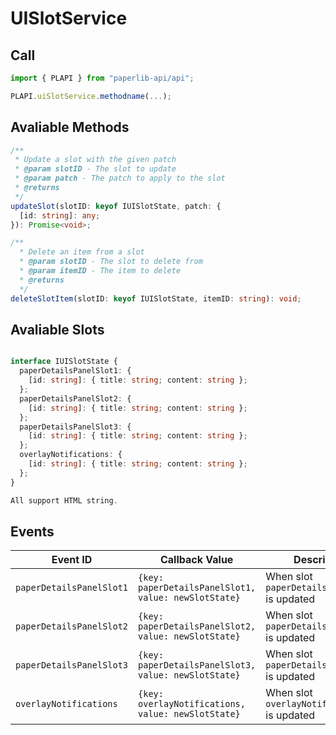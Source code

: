 # UISlotService

## Call

```typescript
import { PLAPI } from "paperlib-api/api";

PLAPI.uiSlotService.methodname(...);
```

## Avaliable Methods

```typescript
/**
 * Update a slot with the given patch
 * @param slotID - The slot to update
 * @param patch - The patch to apply to the slot
 * @returns
 */
updateSlot(slotID: keyof IUISlotState, patch: {
  [id: string]: any;
}): Promise<void>;
```

```typescript
/**
  * Delete an item from a slot
  * @param slotID - The slot to delete from
  * @param itemID - The item to delete
  * @returns
  */
deleteSlotItem(slotID: keyof IUISlotState, itemID: string): void;
```

## Avaliable Slots

```typescript

interface IUISlotState {
  paperDetailsPanelSlot1: {
    [id: string]: { title: string; content: string };
  };
  paperDetailsPanelSlot2: {
    [id: string]: { title: string; content: string };
  };
  paperDetailsPanelSlot3: {
    [id: string]: { title: string; content: string };
  };
  overlayNotifications: {
    [id: string]: { title: string; content: string };
  };
}

All support HTML string.

```


## Events

| Event ID | Callback Value | Description |
| --- | --- | --- |
| `paperDetailsPanelSlot1` | `{key: paperDetailsPanelSlot1, value: newSlotState}` | When slot `paperDetailsPanelSlot1` is updated |
| `paperDetailsPanelSlot2` | `{key: paperDetailsPanelSlot2, value: newSlotState}` | When slot `paperDetailsPanelSlot2` is updated |
| `paperDetailsPanelSlot3` | `{key: paperDetailsPanelSlot3, value: newSlotState}` | When slot `paperDetailsPanelSlot3` is updated |
| `overlayNotifications` | `{key: overlayNotifications, value: newSlotState}` | When slot `overlayNotifications` is updated |
